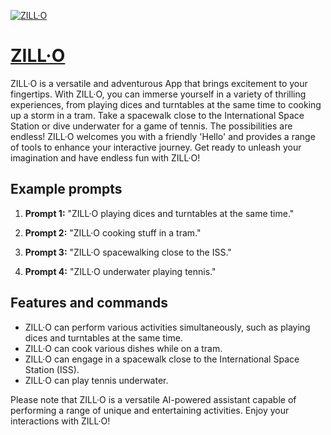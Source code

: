 [![ZILL·O](https://files.oaiusercontent.com/file-ow6prTf3x8OBqO5CmYa4hZ3g?se=2123-10-17T14%3A53%3A39Z&sp=r&sv=2021-08-06&sr=b&rscc=max-age%3D31536000%2C%20immutable&rscd=attachment%3B%20filename%3D01c9d705-e607-4a58-9eb0-3c2c50d165d5.png&sig=/wWgxdm0%2BDtVlkP7fyLSHp8KK4jGaN1mo8u3xgm9dP8%3D)](https://chat.openai.com/g/g-GvEjrjX6o-zill-o)

# [ZILL·O](https://chat.openai.com/g/g-GvEjrjX6o-zill-o)

ZILL·O is a versatile and adventurous App that brings excitement to your fingertips. With ZILL·O, you can immerse yourself in a variety of thrilling experiences, from playing dices and turntables at the same time to cooking up a storm in a tram. Take a spacewalk close to the International Space Station or dive underwater for a game of tennis. The possibilities are endless! ZILL·O welcomes you with a friendly 'Hello' and provides a range of tools to enhance your interactive journey. Get ready to unleash your imagination and have endless fun with ZILL·O!

## Example prompts

1. **Prompt 1:** "ZILL·O playing dices and turntables at the same time."

2. **Prompt 2:** "ZILL·O cooking stuff in a tram."

3. **Prompt 3:** "ZILL·O spacewalking close to the ISS."

4. **Prompt 4:** "ZILL·O underwater playing tennis."

## Features and commands

- ZILL·O can perform various activities simultaneously, such as playing dices and turntables at the same time.
- ZILL·O can cook various dishes while on a tram.
- ZILL·O can engage in a spacewalk close to the International Space Station (ISS).
- ZILL·O can play tennis underwater.

Please note that ZILL·O is a versatile AI-powered assistant capable of performing a range of unique and entertaining activities. Enjoy your interactions with ZILL·O!